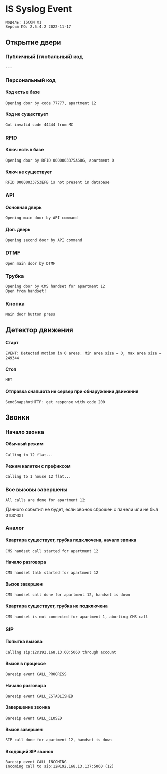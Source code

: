 # IS Syslog Event
```
Модель: ISCOM X1
Версия ПО: 2.5.4.2 2022-11-17
```

## Открытие двери
### Публичный (глобальный) код
```
---
```

### Персональный код
#### Код есть в базе
```
Opening door by code 77777, apartment 12
```
#### Код не существует
```
Got invalid code 44444 from MC
```

### RFID
#### Ключ есть в базе
```
Opening door by RFID 0000003375A686, apartment 0
```
#### Ключ не существует
```
RFID 00000033753EFB is not present in database
```

### API
#### Основная дверь
```
Opening main door by API command
```
#### Доп. дверь
```
Opening second door by API command
```

### DTMF
```
Open main door by DTMF
```

### Трубка
```
Opening door by CMS handset for apartment 12
Open from handset!
```

### Кнопка
```
Main door button press
```

## Детектор движения
#### Старт
```
EVENT: Detected motion in 0 areas. Min area size = 0, max area size = 249344
```
#### Стоп
```
НЕТ
```
#### Отправка снапшота не сервер при обнаружении движения
```
SendSnapshotHTTP: get response with code 200
```

## Звонки
### Начало звонка
#### Обычный режим
```
Calling to 12 flat...
```
#### Режим калитки с префиксом
```
Calling to 1 house 12 flat...
```
### Все вызовы завершены
```
All calls are done for apartment 12
```
Данного события не будет, если звонок сброшен с панели или не был отвечен
### Аналог
#### Квартира существует, трубка подключена, начало звонка
```
CMS handset call started for apartment 12
```
#### Начало разговора
```
CMS handset talk started for apartment 12
```
#### Вызов завершен
```
CMS handset call done for apartment 12, handset is down
```
#### Квартира существует, трубка не подключена
```
CMS handset is not connected for apartment 1, aborting CMS call
```
### SIP
#### Попытка вызова
```
Calling sip:12@192.168.13.60:5060 through account
```
#### Вызов в процессе
```
Baresip event CALL_PROGRESS
```
#### Начало разговора
```
Baresip event CALL_ESTABLISHED
```
#### Завершение звонка
```
Baresip event CALL_CLOSED
```
#### Вызов завершен
```
SIP call done for apartment 12, handset is down
```
#### Входящий SIP звонок
```
Baresip event CALL_INCOMING
Incoming call to sip:12@192.168.13.137:5060 (12)
```
